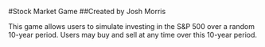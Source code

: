 #Stock Market Game
##Created by Josh Morris

This game allows users to simulate investing in the S&P 500 over a random 10-year period. Users may buy and sell at any time over this 10-year period.
